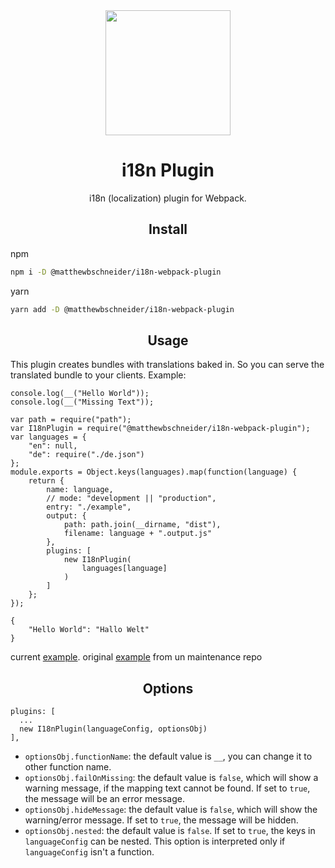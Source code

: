 <div align="center">
  <!-- replace with accurate logo e.g from https://worldvectorlogo.com/ -->
  <a href="https://github.com/webpack/webpack">
    <img width="200" height="200" vspace="" hspace="25"
      src="https://cdn.rawgit.com/webpack/media/e7485eb2/logo/icon.svg">
  </a>
  <h1>i18n Plugin</h1>
  <p>i18n (localization) plugin for Webpack.<p>
</div>

<h2 align="center">Install</h2>

npm
```bash
npm i -D @matthewbschneider/i18n-webpack-plugin
```
yarn
```bash
yarn add -D @matthewbschneider/i18n-webpack-plugin
```

<h2 align="center">Usage</h2>

This plugin creates bundles with translations baked in. So you can serve the translated bundle to your clients.
Example:
```
console.log(__("Hello World"));
console.log(__("Missing Text"));
```
```
var path = require("path");
var I18nPlugin = require("@matthewbschneider/i18n-webpack-plugin");
var languages = {
	"en": null,
	"de": require("./de.json")
};
module.exports = Object.keys(languages).map(function(language) {
	return {
		name: language,
		// mode: "development || "production",
		entry: "./example",
		output: {
			path: path.join(__dirname, "dist"),
			filename: language + ".output.js"
		},
		plugins: [
			new I18nPlugin(
				languages[language]
			)
		]
	};
});
```

```
{
	"Hello World": "Hallo Welt"
}
```
current [example](https://github.com/zainulbr/i18n-webpack-plugin/tree/master/example). 
original [example](https://github.com/webpack/webpack/tree/v4.0.0/examples/i18n) from un maintenance repo 
<h2 align="center">Options</h2>

```
plugins: [
  ...
  new I18nPlugin(languageConfig, optionsObj)
],
```
 - `optionsObj.functionName`: the default value is `__`, you can change it to other function name.
 - `optionsObj.failOnMissing`: the default value is `false`, which will show a warning message, if the mapping text cannot be found. If set to `true`, the message will be an error message.
 - `optionsObj.hideMessage`: the default value is `false`, which will show the warning/error message. If set to `true`, the message will be hidden.
 - `optionsObj.nested`: the default value is `false`. If set to `true`, the keys in `languageConfig` can be nested. This option is interpreted only if `languageConfig` isn't a function.
